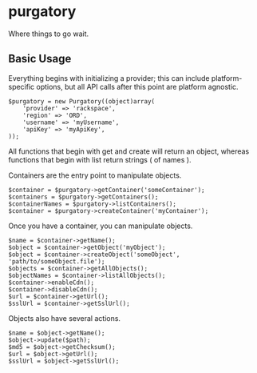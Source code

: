 purgatory
=========

Where things to go wait.

## Basic Usage

Everything begins with initializing a provider; this can include platform-specific options, but all API calls after this point are platform agnostic.

```
$purgatory = new Purgatory((object)array(
    'provider' => 'rackspace',
    'region' => 'ORD',
    'username' => 'myUsername',
    'apiKey' => 'myApiKey',
));
```

All functions that begin with get and create will return an object, whereas functions that begin with list return strings ( of names ).

Containers are the entry point to manipulate objects.

```
$container = $purgatory->getContainer('someContainer');
$containers = $purgatory->getContainers();
$containerNames = $purgatory->listContainers();
$container = $purgatory->createContainer('myContainer');
```

Once you have a container, you can manipulate objects.

```
$name = $container->getName();
$object = $container->getObject('myObject');
$object = $container->createObject('someObject', 'path/to/someObject.file');
$objects = $container->getAllObjects();
$objectNames = $container->listAllObjects();
$container->enableCdn();
$container->disableCdn();
$url = $container->getUrl();
$sslUrl = $container->getSslUrl();
```

Objects also have several actions.

```
$name = $object->getName();
$object->update($path);
$md5 = $object->getChecksum();
$url = $object->getUrl();
$sslUrl = $object->getSslUrl();
```
